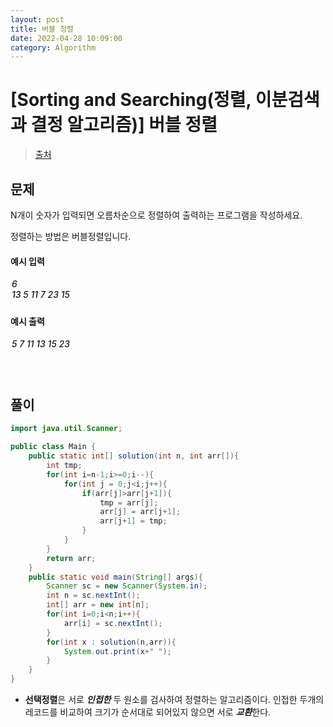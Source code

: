 ```yaml
---
layout: post
title: 버블 정렬
date: 2022-04-28 10:09:00
category: Algorithm
---
```


# [Sorting and Searching(정렬, 이분검색과 결정 알고리즘)] 버블 정렬

> [출처](https://www.inflearn.com/course/%EC%9E%90%EB%B0%94-%EC%95%8C%EA%B3%A0%EB%A6%AC%EC%A6%98-%EB%AC%B8%EC%A0%9C%ED%92%80%EC%9D%B4-%EC%BD%94%ED%85%8C%EB%8C%80%EB%B9%84/)

## 문제

N개이 숫자가 입력되면 오름차순으로 정렬하여 출력하는 프로그램을 작성하세요.

정렬하는 방법은 버블정렬입니다.

#### 예시 입력

<h5 style = "margin-top:3px; margin-left:2px;font-weight:550">
6<br>
13 5 11 7 23 15

</h5>

#### 예시 출력

<h5 style = "margin-top:3px; margin-left:2px; font-weight:550">5 7 11 13 15 23</h5>

<div style="height:20px;"></div>

## 풀이

```java
import java.util.Scanner;

public class Main {
    public static int[] solution(int n, int arr[]){
        int tmp;
        for(int i=n-1;i>=0;i--){
            for(int j = 0;j<i;j++){
                if(arr[j]>arr[j+1]){
                    tmp = arr[j];
                    arr[j] = arr[j+1];
                    arr[j+1] = tmp;
                }
            }
        }
        return arr;
    }
    public static void main(String[] args){
        Scanner sc = new Scanner(System.in);
        int n = sc.nextInt();
        int[] arr = new int[n];
        for(int i=0;i<n;i++){
            arr[i] = sc.nextInt();
        }
        for(int x : solution(n,arr)){
            System.out.print(x+" ");
        }
    }
}
```

- **선택정렬**은 서로 _**인접한**_ 두 원소를 검사하여 정렬하는 알고리즘이다. 인접한 두개의 레코드를 비교하여 크기가 순서대로 되어있지 않으면 서로 ***교환***한다.
